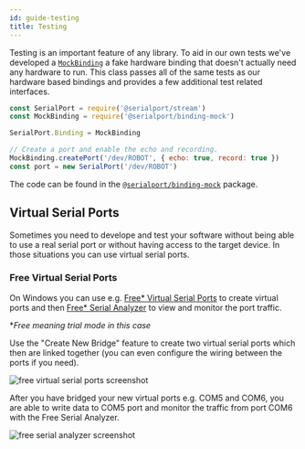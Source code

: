 ```yaml
---
id: guide-testing
title: Testing
---
```


Testing is an important feature of any library. To aid in our own tests we've developed a [`MockBinding`](api-binding-mock.md) a fake hardware binding that doesn't actually need any hardware to run. This class passes all of the same tests as our hardware based bindings and provides a few additional test related interfaces.

```js
const SerialPort = require('@serialport/stream')
const MockBinding = require('@serialport/binding-mock')

SerialPort.Binding = MockBinding

// Create a port and enable the echo and recording.
MockBinding.createPort('/dev/ROBOT', { echo: true, record: true })
const port = new SerialPort('/dev/ROBOT')
```

The code can be found in the [`@serialport/binding-mock`](api-binding-mock.md) package.

## Virtual Serial Ports

Sometimes you need to develope and test your software without being able to use a real serial port or without having access to the target device. In those situations you can use virtual serial ports.

### Free Virtual Serial Ports

On Windows you can use e.g. [Free* Virtual Serial Ports](https://freevirtualserialports.com/) to create virtual ports and then [Free* Serial Analyzer](https://freeserialanalyzer.com/) to view and monitor the port traffic.

**Free meaning trial mode in this case*

Use the "Create New Bridge" feature to create two virtual serial ports which then are linked together (you can even configure the wiring between the ports if you need).

![free virtual serial ports screenshot](/img/free-virtual-serial-ports.png)

After you have bridged your new virtual ports e.g. COM5 and COM6, you are able to write data to COM5 port and monitor the traffic from port COM6 with the Free Serial Analyzer.

![free serial analyzer screenshot](/img/free-serial-analyzer.png)
